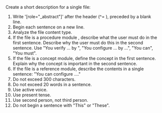 Create a short description for a single file:

1. Write '[role="_abstract"]' after the header (^= ), preceded by a blank line.
1. Begin each sentence on a new line.
1. Analyze the file content type.
1. If the file is a procedure module , describe what the user must do in the first sentence. Describe why the user must do this in the second sentence. Use "You verify ... by ", "You configure ... by ...", "You can", "You must".
1. If the file is a concept module, define the concept in the first sentence. Explain why the concept is important in the second sentence.
1. If the file is a reference module, describe the contents in a single sentence: "You can configure ...."
1. Do not exceed 300 characters.
1. Do not exceed 20 words in a sentence.
1. Use active voice.
1. Use present tense.
1. Use second person, not third person.
1. Do not begin a sentence with "This" or "These".
